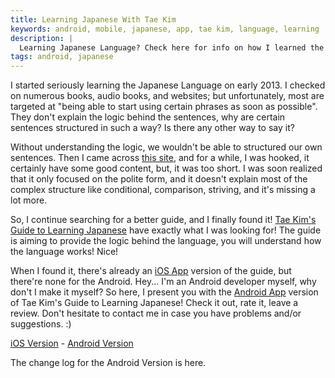 ```yaml
---
title: Learning Japanese With Tae Kim
keywords: android, mobile, japanese, app, tae kim, language, learning
description: |
  Learning Japanese Language? Check here for info on how I learned the language, and don't forget to download the Android app!
tags: android, japanese
---
```


I started seriously learning the Japanese Language on early 2013. I checked on numerous books, audio books, and websites; but unfortunately, most are targeted at "being able to start using certain phrases as soon as possible". They don't explain the logic behind the sentences, why are certain sentences structured in such a way? Is there any other way to say it?

Without understanding the logic, we wouldn't be able to structured our own sentences. Then I came across [this site](http://www.learn-japanese.info/), and for a while, I was hooked, it certainly have some good content, but, it was too short. I was soon realized that it only focused on the polite form, and it doesn't explain most of the complex structure like conditional, comparison, striving, and it's missing a lot more.

So, I continue searching for a better guide, and I finally found it! [Tae Kim's Guide to Learning Japanese](http://www.guidetojapanese.org/) have exactly what I was looking for! The guide is aiming to provide the logic behind the language, you will understand how the language works! Nice!

When I found it, there's already an [iOS App](https://itunes.apple.com/app/learning-japanese/id377785100) version of the guide, but there're none for the Android. Hey... I'm an Android developer myself, why don't I make it myself? So here, I present you with the [Android App](https://play.google.com/store/apps/details?id=com.alexisblaze.japanese_grammar) version of Tae Kim's Guide to Learning Japanese! Check it out, rate it, leave a review. Don't hesitate to contact me in case you have problems and/or suggestions. :)

[iOS Version](https://itunes.apple.com/app/learning-japanese/id377785100) - [Android Version](https://play.google.com/store/apps/details?id=com.alexisblaze.japanese_grammar)

The change log for the Android Version is here.
